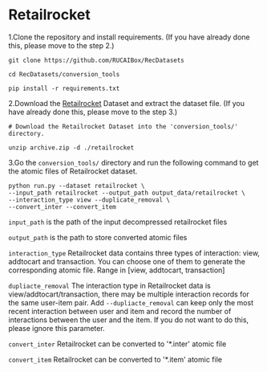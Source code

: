 # Retailrocket

1.Clone the repository and install requirements. 
(If you have already done this, please move to the step 2.)

```
git clone https://github.com/RUCAIBox/RecDatasets

cd RecDatasets/conversion_tools

pip install -r requirements.txt
```

2.Download the [Retailrocket](https://www.kaggle.com/retailrocket/ecommerce-dataset) Dataset and extract the dataset file.
(If you have already done this, please move to the step 3.)

```
# Download the Retailrocket Dataset into the 'conversion_tools/' directory.

unzip archive.zip -d ./retailrocket
```

3.Go the ``conversion_tools/`` directory 
and run the following command to get the atomic files of Retailrocket dataset.

```
python run.py --dataset retailrocket \ 
--input_path retailrocket --output_path output_data/retailrocket \
--interaction_type view --duplicate_removal \ 
--convert_inter --convert_item
```

`input_path` is the path of the input decompressed retailrocket files

`output_path` is the path to store converted atomic files

`interaction_type` Retailrocket data contains three types of interaction: view, addtocart and transaction.
You can choose one of them to generate the corresponding atomic file. Range in [view, addtocart, transaction]

 `dupliacte_removal` The interaction type in Retailrocket data is view/addtocart/transaction, 
 there may be multiple interaction records for the same user-item pair. Add `--dupliacte_removal` can 
 keep only the most recent interaction between user and item and 
 record the number of interactions between the user and the item. 
 If you do not want to do this, please ignore this parameter.

 `convert_inter` Retailrocket can be converted to '*.inter' atomic file

`convert_item` Retailrocket can be converted to '*.item' atomic file